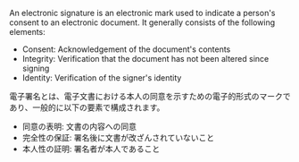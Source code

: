 
An electronic signature is an electronic mark used to indicate a person's consent to an electronic document. It generally consists of the following elements:

- Consent: Acknowledgement of the document's contents
- Integrity: Verification that the document has not been altered since signing
- Identity: Verification of the signer's identity


電子署名とは、電子文書における本人の同意を示すための電子的形式のマークであり、一般的に以下の要素で構成されます。﻿

- 同意の表明: 文書の内容への同意﻿
- 完全性の保証: 署名後に文書が改ざんされていないこと
- 本人性の証明: 署名者が本人であること


